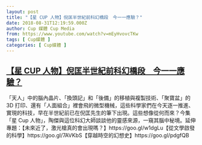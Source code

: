 ```yaml
---
layout: post
title: "【星 CUP 人物】倪匡半世紀前科幻橋段　今一一應驗？"
date: 2018-08-31T12:19:59.000Z
author: Cup 媒體 Cup Media
from: https://www.youtube.com/watch?v=mEyHvovcTKw
tags: [ Cup媒體 ]
categories: [ Cup媒體 ]
---
```

<!--1535717999000-->
[【星 CUP 人物】倪匡半世紀前科幻橋段　今一一應驗？](https://www.youtube.com/watch?v=mEyHvovcTKw)
------

<div>
「天人」中的腦內晶片、「換頭記」和「後備」的移植與複製技術、「聚寶盆」的 3D 打印、還有「人面組合」裡會飛的微型機械，這些科學家們在今天逐一推進、實現的科技，早在半世紀前已在倪匡先生的筆下出現。這些想像從何而來？今集「星 Cup 人物」，陶傑與這位科幻大師談談他的靈感來源，一窺其腦中秘境。延伸專題：【未來近了，激光槍真的會出現嗎？】https://goo.gl/w1dgLu【從文學啟發的科學】https://goo.gl/7AVKbS【穿越時空的幻想史】https://goo.gl/pdgfQB
</div>
